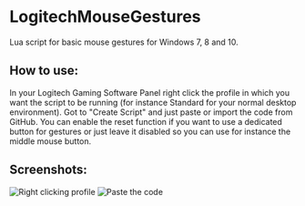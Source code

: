 # LogitechMouseGestures
Lua script for basic mouse gestures for Windows 7, 8 and 10.

## How to use:
In your Logitech Gaming Software Panel right click the profile in which you want the script to be running (for instance Standard for your normal desktop environment). Got to "Create Script" and just paste or import the code from GitHub. You can enable the reset function if you want to use a dedicated button for gestures or just leave it disabled so you can use for instance the middle mouse button. 

## Screenshots:
![Right clicking profile](http://i.imgur.com/zNqAKtB.png "Right click a profile")
![Paste the code](http://i.imgur.com/yppbAkH.png "Paste code from Github")
